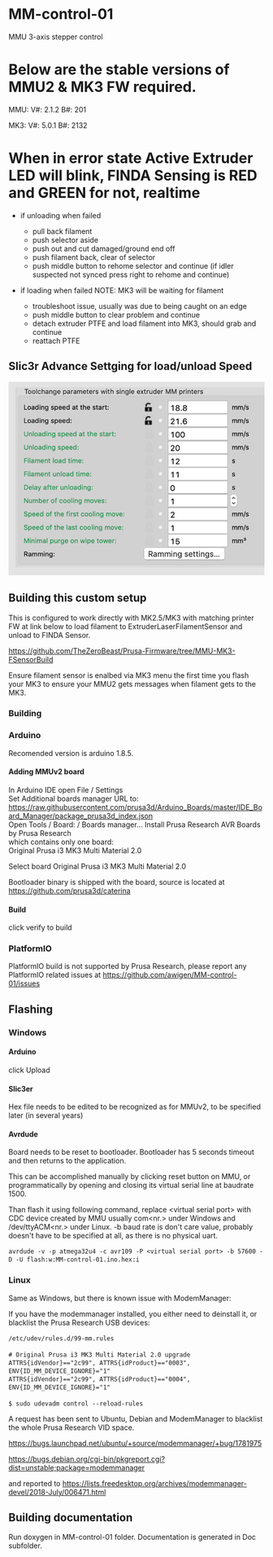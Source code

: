 # MM-control-01
MMU 3-axis stepper control

# Below are the stable versions of MMU2 & MK3 FW required.
MMU: V#: 2.1.2	B#:  201

MK3: V#: 5.0.1	B#: 2132

# When in error state Active Extruder LED will blink, FINDA Sensing is RED and GREEN for not, realtime
  - if unloading when failed
    - pull back filament
    - push selector aside
    - push out and cut damaged/ground end off
    - push filament back, clear of selector
    - push middle button to rehome selector and continue (if idler suspected not synced press right to rehome and continue)
  
  - if loading when failed NOTE: MK3 will be waiting for filament
    - troubleshoot issue, usually was due to being caught on an edge
    - push middle button to clear problem and continue
    - detach extruder PTFE and load filament into MK3, should grab and continue
    - reattach PTFE

## Slic3r Advance Settging for load/unload Speed
![MMU2-Slic3r-LoadUnload-Speeds](/MMU2-Slic3r-LoadUnload-Speeds.png)

## Building this custom setup
This is configured to work directly with MK2.5/MK3 with matching printer FW at link below to load filament to ExtruderLaserFilamentSensor and unload to FINDA Sensor.

https://github.com/TheZeroBeast/Prusa-Firmware/tree/MMU-MK3-FSensorBuild

Ensure filament sensor is enalbed via MK3 menu the first time you flash your MK3 to ensure your MMU2 gets messages when filament gets to the MK3.

### Building
### Arduino
Recomended version is arduino 1.8.5.
#### Adding MMUv2 board
In Arduino IDE open File / Settings  
Set Additional boards manager URL to:  
https://raw.githubusercontent.com/prusa3d/Arduino_Boards/master/IDE_Board_Manager/package_prusa3d_index.json  
Open Tools / Board: / Boards manager...
Install Prusa Research AVR Boards by Prusa Research  
which contains only one board:  
Original Prusa i3 MK3 Multi Material 2.0

Select board Original Prusa i3 MK3 Multi Material 2.0

Bootloader binary is shipped with the board, source is located at https://github.com/prusa3d/caterina
#### Build
click verify to build
### PlatformIO
PlatformIO build is not supported by Prusa Research, please report any PlatformIO related issues at https://github.com/awigen/MM-control-01/issues

## Flashing
### Windows
#### Arduino
click Upload
#### Slic3er
Hex file needs to be edited to be recognized as for MMUv2, to be specified later (in several years)
#### Avrdude
Board needs to be reset to bootloader. Bootloader has 5 seconds timeout and then returns to the application.

This can be accomplished manually by clicking reset button on MMU, or programmatically by opening and closing its virtual serial line at baudrate 1500.

Than flash it using following command, replace \<virtual serial port\> with CDC device created by MMU usually com\<nr.\> under Windows and /dev/ttyACM\<nr.\> under Linux. -b baud rate is don't care value, probably doesn't have to be specified at all, as there is no physical uart.
~~~
avrdude -v -p atmega32u4 -c avr109 -P <virtual serial port> -b 57600 -D -U flash:w:MM-control-01.ino.hex:i
~~~

### Linux
Same as Windows, but there is known issue with ModemManager:

If you have the modemmanager installed, you either need to deinstall it, or blacklist the Prusa Research USB devices:

~~~
/etc/udev/rules.d/99-mm.rules

# Original Prusa i3 MK3 Multi Material 2.0 upgrade
ATTRS{idVendor}=="2c99", ATTRS{idProduct}=="0003", ENV{ID_MM_DEVICE_IGNORE}="1"
ATTRS{idVendor}=="2c99", ATTRS{idProduct}=="0004", ENV{ID_MM_DEVICE_IGNORE}="1"

$ sudo udevadm control --reload-rules
~~~
A request has been sent to Ubuntu, Debian and ModemManager to blacklist the whole Prusa Research VID space.

https://bugs.launchpad.net/ubuntu/+source/modemmanager/+bug/1781975

https://bugs.debian.org/cgi-bin/pkgreport.cgi?dist=unstable;package=modemmanager

and reported to
https://lists.freedesktop.org/archives/modemmanager-devel/2018-July/006471.html

## Building documentation
Run doxygen in MM-control-01 folder.
Documentation is generated in Doc subfolder.
